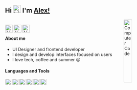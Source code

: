 ## Hi <img src="https://user-images.githubusercontent.com/1303154/88677602-1635ba80-d120-11ea-84d8-d263ba5fc3c0.gif" width="25px" alt="hi"> I'm [Alex!][website]
<img src="https://github.com/alexruix/alexruix/blob/main/computer.png" width="23%" align="right" alt="Computer Code"> 

<br/>

<a href="https://twitter.com/alexruixdev">
<img align="left" alt="Alex Ruiz Twitter" width="25px" src="https://icongr.am/fontawesome/twitter.svg?size=128&color=0082ff" />
</a>
<a href="https://www.linkedin.com/in/alexruix/">
<img align="left" alt="Alex Ruiz LinkedIN" width="25px" src="https://icongr.am/fontawesome/linkedin.svg?size=128&color=0082ff" />
</a>
<a href="https://alexruix.netlify.app/">
<img align="left" alt="Alex Ruiz Website" width="25px" src="https://icongr.am/fontawesome/chrome.svg?size=128&color=0082ff" />
</a>
<br>

#### About me

<p align="left">

- UI Designer and frontend developer
- I design and develop interfaces focused on users
- I love tech, coffee and summer 😉
</p>


#### Languages and Tools
<img align="left" height="20" src="https://icongr.am/simple/figma.svg?size=128&color=ece9e6">
<img align="left" height="20" src="https://icongr.am/simple/adobeillustrator.svg?size=128&color=ece9e6">
<img align="left" height="20" src="https://icongr.am/simple/javascript.svg?size=128&color=ece9e6">
<img align="left" height="20" src="https://icongr.am/simple/react.svg?size=128&color=ece9e6">
<img align="left" height="20" src="https://icongr.am/simple/git.svg?size=128&color=ece9e6">
<img align="left" height="20" src="https://icongr.am/simple/firebase.svg?size=128&color=ece9e6">



<!-- [![Alex Ruiz LinkedIN](https://icongr.am/fontawesome/linkedin.svg?size=25&color=0082ff)][Social]
[![Alex Ruiz Twittter](https://icongr.am/fontawesome/twitter.svg?size=25&color=0082ff)][Twitter] -->

[website]: https://alexruix.netlify.app/
[Social]: https://www.linkedin.com/in/alexruix/
[Twitter]: https://twitter.com/alexruixdev
[instagram]: https://www.instagram.com/ui.tormenta
